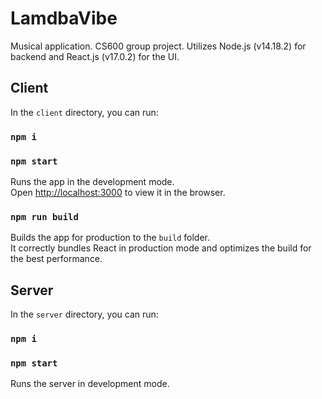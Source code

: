 # LamdbaVibe

Musical application. CS600 group project. Utilizes Node.js (v14.18.2) for backend and React.js (v17.0.2) for the UI.

## Client

In the `client` directory, you can run:

### `npm i`
### `npm start`

Runs the app in the development mode.\
Open [http://localhost:3000](http://localhost:3000) to view it in the browser.

### `npm run build`

Builds the app for production to the `build` folder.\
It correctly bundles React in production mode and optimizes the build for the best performance.

## Server

In the `server` directory, you can run:

### `npm i`
### `npm start`

Runs the server in development mode.